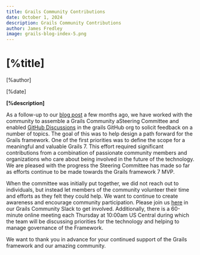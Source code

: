 ```yaml
---
title: Grails Community Contributions
date: October 1, 2024
description: Grails Community Contributions
author: James Fredley
image: grails-blog-index-5.png
---
```


# [%title]

[%author]

[%date]

**[%description]**

As a follow-up to our [blog post](http://localhost:8080/blog/2024-06-07-grails-future.html) a few months ago, we have worked with the community to assemble a Grails Community
aSteering Committee and enabled [GitHub Discussions](https://github.com/orgs/grails/discussions) in the grails GitHub org to solicit feedback on a number of topics.
The goal of this was to help design a path forward for the Grails framework. One of the first priorities was to define
the scope for a meaningful and valuable Grails 7. This effort required significant contributions from a combination of
passionate community members and organizations who care about being involved in the future of the technology. We are
pleased with the progress the Steering Committee has made so far as efforts continue to be made towards the Grails
framework 7 MVP.

When the committee was initially put together, we did not reach out to individuals, but instead let members of the
community volunteer their time and efforts as they felt they could help. We want to continue to create awareness and
encourage community participation. Please join us [here](https://slack.grails.org/) in our Grails Community Slack to get involved. Additionally,
there is a 60-minute online meeting each Thursday at 10:00am US Central during which the team will be discussing
priorities for the technology and helping to manage governance of the Framework.

We want to thank you in advance for your continued support of the Grails framework and our amazing community.